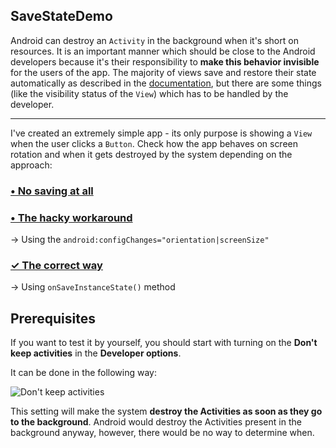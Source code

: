 ## SaveStateDemo

Android can destroy an `Activity` in the background when it's short on resources. It is an important manner which should be close to the Android developers because it's their responsibility to **make this behavior invisible** for the users of the app. The majority of views save and restore their state automatically as described in the [documentation](https://developer.android.com/guide/components/activities/activity-lifecycle.html#saras), but there are some things (like the visibility status of the `View`) which has to be handled by the developer.

---

I've created an extremely simple app - its only purpose is showing a `View` when the user clicks a `Button`. Check how the app behaves on screen rotation and when it gets destroyed by the system depending on the approach:


### [• No saving at all](https://github.com/paulinaglab/SaveStateDemo/tree/no_saving_at_all)

### [• The hacky workaround](https://github.com/paulinaglab/SaveStateDemo/tree/the_hacky_way)

→ Using the `android:configChanges="orientation|screenSize"`

### [✓ The correct way](https://github.com/paulinaglab/SaveStateDemo/tree/proper_save_state)

→ Using `onSaveInstanceState()` method


## Prerequisites

If you want to test it by yourself, you should start with turning on the **Don't keep activities** in the **Developer options**. 

It can be done in the following way:

![Don't keep activities](http://shaftapps.com/udacity_reviewer/gifs/dont_keep_activities.gif)

This setting will make the system **destroy the Activities as soon as they go to the background**. Android would destroy the Activities present in the background anyway, however, there would be no way to determine when. 

